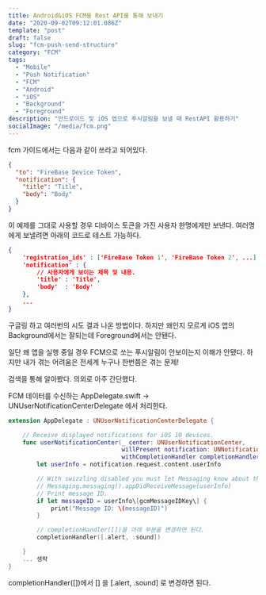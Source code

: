 ```yaml
---
title: Android&iOS FCM을 Rest API를 통해 보내기
date: "2020-09-02T09:12:01.086Z"
template: "post"
draft: false
slug: "fcm-push-send-structure"
category: "FCM"
tags:
  - "Mobile"
  - "Push Notification"
  - "FCM"
  - "Android"
  - "iOS"
  - "Background"
  - "Foreground"
description: "안드로이드 및 iOS 앱으로 푸시알림을 보낼 때 RestAPI 활용하기"
socialImage: "/media/fcm.png"
---
```


fcm 가이드에서는 다음과 같이 쓰라고 되어있다.

```json
{
  "to": "FireBase Device Token",
  "notification": {
    "title": "Title",
    "body": "Body"
  }
}
```

이 예제를 그대로 사용할 경우 디바이스 토큰을 가진 사용자 한명에게만 보낸다. 여러명에게 보낼려면 아래의 코드로 테스트 가능하다.

```json
{
    'registration_ids' : ['FireBase Token 1', 'FireBase Token 2', ...],
    'notification' : {
        // 사용자에게 보이는 제목 및 내용.
        'title' : 'Title',
        'body'  : 'Body'
    },
    ...
}
```

구글링 하고 여러번의 시도 결과 나온 방법이다. 하지만 왜인지 모르게 iOS 앱의 Background에서는 잘되는데 Foreground에서는 안됀다.

일단 왜 앱을 실행 중일 경우 FCM으로 쏘는 푸시알림이 안보이는지 이해가 안됐다. 하지만 내가 겪는 어려움은 전세계 누구나 한번쯤은 겪는 문제!

검색을 통해 알아봤다. 의외로 아주 간단했다.

FCM 데이터를 수신하는 AppDelegate.swift -> UNUserNotificationCenterDelegate 에서 처리한다.

```swift
extension AppDelegate : UNUserNotificationCenterDelegate {

    // Receive displayed notifications for iOS 10 devices.
    func userNotificationCenter(_ center: UNUserNotificationCenter,
                                willPresent notification: UNNotification,
                                withCompletionHandler completionHandler: @escaping (UNNotificationPresentationOptions) -> Void) {
        let userInfo = notification.request.content.userInfo

        // With swizzling disabled you must let Messaging know about the message, for Analytics
        // Messaging.messaging().appDidReceiveMessage(userInfo)
        // Print message ID.
        if let messageID = userInfo\[gcmMessageIDKey\] {
            print("Message ID: \(messageID)")
        }

        // completionHandler([])을 아래 부분을 변경하면 된다.
        completionHandler([.alert, .sound])

    }
    ... 생략
}
```

completionHandler(\[\])에서 \[\] 을 \[.alert, .sound\] 로 변경하면 된다.
